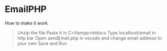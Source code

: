 # EmailPHP
How to make it work
> Unzip the file
> Paste it in C>Xampp>htdocs
> Type localhost/email in http bar
> Open sendEmail.php in vscode and change email address to your own
> Save and Run
